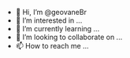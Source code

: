 - 👋 Hi, I’m @geovaneBr
- 👀 I’m interested in ...
- 🌱 I’m currently learning ...
- 💞️ I’m looking to collaborate on ...
- 📫 How to reach me ...

<!---
geovaneBr/geovaneBr is a ✨ special ✨ repository because its `README.md` (this file) appears on your GitHub profile.
You can click the Preview link to take a look at your changes.
--->
